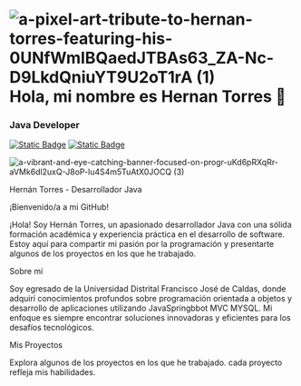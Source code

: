 # ![a-pixel-art-tribute-to-hernan-torres-featuring-his-0UNfWmIBQaedJTBAs63_ZA-Nc-D9LkdQniuYT9U2oT1rA (1)](https://github.com/Hernanjtg99/Hernanjtg99/assets/129800629/c521aeba-8b66-4524-890d-969143455983)Hola, mi nombre es Hernan Torres 👋

### Java Developer
[![Static Badge](https://img.shields.io/badge/Outlook-black?style=plastic&logo=Microsoft%20outlook)](mailto:hernanjtg@hotmail.com)
[![Static Badge](https://img.shields.io/badge/Linkedin-blue?style=plastic&logo=linkedin)](https://www.linkedin.com/in/hernan-torres-623732268/)

![a-vibrant-and-eye-catching-banner-focused-on-progr-uKd6pRXqRr-aVMk6dl2uxQ-J8oP-lu4S4m5TuAtX0JOCQ (3)](https://github.com/Hernanjtg99/Hernanjtg99/assets/129800629/98a1b83b-7ed7-4179-a917-9f53aef39eaf)




Hernán Torres - Desarrollador Java

¡Bienvenido/a a mi GitHub!

¡Hola! Soy Hernán Torres, un apasionado desarrollador Java con una sólida formación académica y experiencia práctica en el desarrollo de software. Estoy aquí para compartir mi pasión por la programación y presentarte algunos de los proyectos en los que he trabajado.

Sobre mí

Soy egresado de la Universidad Distrital Francisco José de Caldas, donde adquirí conocimientos profundos sobre programación orientada a objetos y desarrollo de aplicaciones utilizando JavaSpringbbot MVC MYSQL. Mi enfoque es siempre encontrar soluciones innovadoras y eficientes para los desafíos tecnológicos.

Mis Proyectos

Explora algunos de los proyectos en los que he trabajado. cada proyecto refleja mis habilidades.





